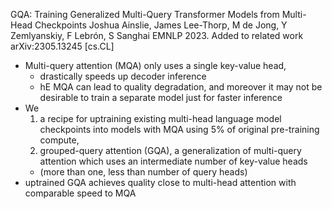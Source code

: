 GQA: Training Generalized Multi-Query Transformer Models from Multi-Head Checkpoints
Joshua Ainslie, James Lee-Thorp, M de Jong, Y Zemlyanskiy, F Lebrón, S Sanghai
EMNLP 2023. Added to related work arXiv:2305.13245 [cs.CL]

* Multi-query attention (MQA) only uses a single key-value head, 
  * drastically speeds up decoder inference
  * hE MQA can lead to quality degradation, and moreover it may not be
    desirable to train a separate model just for faster inference
* We
  1. a recipe for uptraining existing multi-head language model checkpoints
     into models with MQA using 5% of original pre-training compute,
  2. grouped-query attention (GQA), a generalization of multi-query attention
     which uses an intermediate number of key-value heads
    * (more than one, less than number of query heads)
* uptrained GQA achieves quality close to multi-head attention
  with comparable speed to MQA
